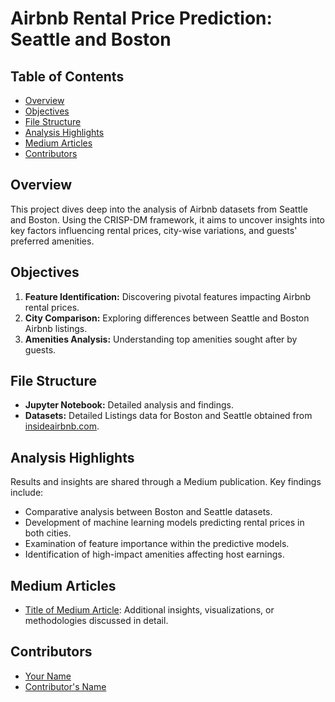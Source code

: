 # Airbnb Rental Price Prediction: Seattle and Boston

## Table of Contents
- [Overview](#overview)
- [Objectives](#objectives)
- [File Structure](#file-structure)
- [Analysis Highlights](#analysis-highlights)
- [Medium Articles](#medium-articles)
- [Contributors](#contributors)

## Overview <a name="overview"></a>
This project dives deep into the analysis of Airbnb datasets from Seattle and Boston. Using the CRISP-DM framework, it aims to uncover insights into key factors influencing rental prices, city-wise variations, and guests' preferred amenities.

## Objectives <a name="objectives"></a>
1. **Feature Identification:** Discovering pivotal features impacting Airbnb rental prices.
2. **City Comparison:** Exploring differences between Seattle and Boston Airbnb listings.
3. **Amenities Analysis:** Understanding top amenities sought after by guests.

## File Structure <a name="file-structure"></a>
- **Jupyter Notebook:** Detailed analysis and findings.
- **Datasets:** Detailed Listings data for Boston and Seattle obtained from [insideairbnb.com](http://insideairbnb.com/get-the-data.html).

## Analysis Highlights <a name="analysis-highlights"></a>
Results and insights are shared through a Medium publication. Key findings include:
- Comparative analysis between Boston and Seattle datasets.
- Development of machine learning models predicting rental prices in both cities.
- Examination of feature importance within the predictive models.
- Identification of high-impact amenities affecting host earnings.

## Medium Articles <a name="medium-articles"></a>
- [Title of Medium Article](https://medium.com/yourusername/article-2): Additional insights, visualizations, or methodologies discussed in detail.

## Contributors <a name="contributors"></a>
- [Your Name](https://github.com/yourusername)
- [Contributor's Name](https://github.com/contributorusername)
